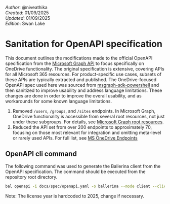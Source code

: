 _Author_:  @niveathika \
_Created_: 01/09/2025 \
_Updated_: 01/09/2025 \
_Edition_: Swan Lake

# Sanitation for OpenAPI specification

This document outlines the modifications made to the official OpenAPI specification from the [Microsoft Graph API](https://github.com/microsoftgraph/msgraph-metadata/blob/master/openapi/v1.0/openapi.yaml) to focus specifically on OneDrive functionality. The original specification is extensive, covering APIs for all Microsoft 365 resources. For product-specific use cases, subsets of these APIs are typically extracted and published. The OneDrive-focused OpenAPI spec used here was sourced from [msgraph-sdk-powershell](https://github.com/microsoftgraph/msgraph-sdk-powershell/blob/dev/openApiDocs/v1.0/Files.yml) and then sanitized to improve usability and address language limitations.
These changes are done in order to improve the overall usability, and as workarounds for some known language limitations.

1. Removed `/users`, `/groups`, and `/sites` endpoints. In Microsoft Graph, OneDrive functionality is accessible from several root resources, not just under these subgroups. For details, see [Microsoft Graph root resources](https://learn.microsoft.com/en-us/onedrive/developer/rest-api/?view=odsp-graph-online#microsoft-graph-root-resources).
2. Reduced the API set from over 200 endpoints to approximately 70, focusing on those most relevant for integration and omitting meta-level or rarely used APIs. For full list, see [MS OneDrive Endpoints](https://docs.google.com/spreadsheets/d/1_CVic4I9X7vZAMPK6ooVwiG-AJMXA0zgVb3Mly27it4/edit?gid=1884773845#gid=1884773845)

## OpenAPI cli command

The following command was used to generate the Ballerina client from the OpenAPI specification. The command should be executed from the repository root directory.

```bash
bal openapi -i docs/spec/openapi.yaml -o ballerina --mode client --client-methods remote --license docs/license.txt
```
Note: The license year is hardcoded to 2025, change if necessary.
